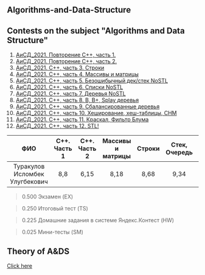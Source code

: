 ## Algorithms-and-Data-Structure
Contests on the subject "Algorithms and Data Structure"
-------------

1. [АиСД_2021. Повторение С++, часть 1.](https://official.contest.yandex.ru/contest/28903/problems/)
2. [АиСД_2021. Повторение С++, часть 2.](https://official.contest.yandex.ru/contest/28920/problems/)
3. [АиСД_2021. С++, часть 3. Строки](https://official.contest.yandex.ru/contest/29544/problems/)
4. [АиСД_2021. С++, часть 4. Массивы и матрицы](https://official.contest.yandex.ru/contest/29329/problems/)
5. [АиСД_2021. С++, часть 5. Безошибычный дек/стек NoSTL](https://official.contest.yandex.ru/contest/29768/problems/)
6. [АиСД_2021. С++, часть 6. Списки NoSTL](https://official.contest.yandex.ru/contest/29895/problems/)
7. [АиСД_2021. С++, часть 7. Деревья NoSTL](https://official.contest.yandex.ru/contest/30374/problems/)
8. [АиСД_2021. C++, часть 8. B, B+, Splay деревья](https://official.contest.yandex.ru/contest/31158/problems/)
9. [АиСД_2021. С++, часть 9. Сбалансированные деревья](https://official.contest.yandex.ru/contest/30929/problems/)
10. [АиСД_2021. С++, часть 10. Хеширование, хеш-таблицы, СНМ](https://official.contest.yandex.ru/contest/31303/problems/)
11. [АиСД_2021. С++, часть 11. Краскал, Фильтр Блума](https://official.contest.yandex.ru/contest/31839/problems/)
12. [АиСД_2021. С++, часть 12. STL!](https://official.contest.yandex.ru/contest/32886/problems/)


|               ФИО              | C++. Часть 1 | C++. Часть 2 | Массивы и матрицы | Строки | Стек, Очередь | Списки | Деревья | Баланс, деревья | B, B+ деревья | Хеш, СНМ | Блум | STL | Тест | Итог |
|:------------------------------:|:------------:|:------------:|:-----------------:|:------:|:-------------:|:------:|:-------:|:---------------:|:-------------:|:--------:|:----:|:---:|:----:|:----:|
| Туракулов Исломбек Улугбекович |      8,8     |     6,15     |        8,18       |  8,68  |      9,34     |   6,8  |   6,7   |       6,65      |      7,25     |   9,34   |   6  | 9,5 |   8  |   8  |




> 0.500	Экзамен (EX)

> 0.250	Итоговый тест (TS)

> 0.225	Домашние задания в системе Яндекс.Контест (HW)

> 0.025	Мини-тесты (SM)


## Theory of A&DS
<a href="Theory.md" target="_blank">Click here</a>
